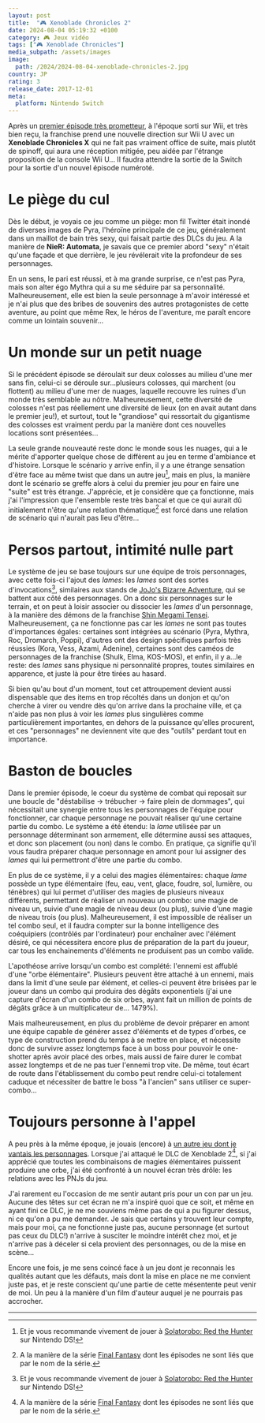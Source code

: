 ```yaml
---
layout: post
title:  "🎮 Xenoblade Chronicles 2"
date: 2024-08-04 05:19:32 +0100
category: 🎮 Jeux vidéo
tags: ["🎮 Xenoblade Chronicles"]
media_subpath: /assets/images
image:
  path: /2024/2024-08-04-xenoblade-chronicles-2.jpg
country: JP
rating: 3
release_date: 2017-12-01
meta:
  platform: Nintendo Switch
---
```


Après un [premier épisode très prometteur](/posts/xenoblade-chronicles/), à l'époque sorti sur Wii, et très bien reçu, la franchise prend une nouvelle direction sur Wii U avec un **Xenoblade Chronicles X** qui ne fait pas vraiment office de suite, mais plutôt de spinoff, qui aura une réception mitigée, peu aidée par l'étrange proposition de la console Wii U... Il faudra attendre la sortie de la Switch pour la sortie d'un nouvel épisode numéroté.

# Le piège du cul

Dès le début, je voyais ce jeu comme un piège: mon fil Twitter était inondé de diverses images de Pyra, l'héroïne principale de ce jeu, généralement dans un maillot de bain très sexy, qui faisait partie des DLCs du jeu. A la manière de **NieR: Automata**, je savais que ce premier abord "sexy" n'était qu'une façade et que derrière, le jeu révélerait vite la profondeur de ses personnages.

En un sens, le pari est réussi, et à ma grande surprise, ce n'est pas Pyra, mais son alter égo Mythra qui a su me séduire par sa personnalité. Malheureusement, elle est bien la seule personnage à m'avoir intéressé et je n'ai plus que des bribes de souvenirs des autres protagonistes de cette aventure, au point que même Rex, le héros de l'aventure, me paraît encore comme un lointain souvenir...

# Un monde sur un petit nuage

Si le précédent épisode se déroulait sur deux colosses au milieu d'une mer sans fin, celui-ci se déroule sur...plusieurs colosses, qui marchent (ou flottent) au milieu d'une mer de nuages, laquelle recouvre les ruines d'un monde très semblable au nôtre. Malheureusement, cette diversité de colosses n'est pas réellement une diversité de lieux (on en avait autant dans le premier jeu!), et surtout, tout le "grandiose" qui ressortait du gigantisme des colosses est vraiment perdu par la manière dont ces nouvelles locations sont présentées...

La seule grande nouveauté reste donc le monde sous les nuages, qui a le mérite d'apporter quelque chose de diffèrent au jeu en terme d'ambiance et d'histoire. Lorsque le scénario y arrive enfin, il y a une étrange sensation d'être face au même twist que dans un autre jeu[^1], mais en plus, la manière dont le scénario se greffe alors à celui du premier jeu pour en faire une "suite" est très étrange. J'apprécie, et je considère que ça fonctionne, mais j'ai l'impression que l'ensemble reste très bancal et que ce qui aurait dû initialement n'être qu'une relation thématique[^2] est forcé dans une relation de scénario qui n'aurait pas lieu d'être...

# Persos partout, intimité nulle part

Le système de jeu se base toujours sur une équipe de trois personnages, avec cette fois-ci l'ajout des *lames*: les *lames* sont des sortes d'invocations[^1], similaires aux stands de [<i class="fab fa-wikipedia-w"></i> JoJo's Bizarre Adventure](https://fr.wikipedia.org/wiki/JoJo%27s_Bizarre_Adventure), qui se battent aux côté des personnages. On a donc six personnages sur le terrain, et on peut à loisir associer ou dissocier les *lames* d'un personnage, à la manière des démons de la franchise [<i class="fab fa-wikipedia-w"></i> Shin Megami Tensei](https://fr.wikipedia.org/wiki/Shin_Megami_Tensei). Malheureusement, ça ne fonctionne pas car les *lames* ne sont pas toutes d'importances égales: certaines sont intégrées au scénario (Pyra, Mythra, Roc, Dromarch, Poppi), d'autres ont des design spécifiques parfois très réussies (Kora, Vess, Azami, Adenine), certaines sont des caméos de personnages de la franchise (Shulk, Elma, KOS-MOS), et enfin, il y a...le reste: des *lames* sans physique ni personnalité propres, toutes similaires en apparence, et juste là pour être tirées au hasard.

Si bien qu'au bout d'un moment, tout cet attroupement devient aussi dispensable que des items en trop récoltés dans un donjon et qu'on cherche à virer ou vendre dès qu'on arrive dans la prochaine ville, et ça n'aide pas non plus à voir les *lames* plus singulières comme particulièrement importantes, en dehors de la puissance qu'elles procurent, et ces "personnages" ne deviennent vite que des "outils" perdant tout en importance.

# Baston de boucles

Dans le premier épisode, le coeur du système de combat qui reposait sur une boucle de "déstabilise -> trébucher -> faire plein de dommages", qui nécessitait une synergie entre tous les personnages de l'équipe pour fonctionner, car chaque personnage ne pouvait réaliser qu'une certaine partie du combo. Le système a été étendu: la *lame* utilisée par un personnage déterminant son armement, elle détermine aussi ses attaques, et donc son placement (ou non) dans le combo. En pratique, ça signifie qu'il vous faudra préparer chaque personnage en amont pour lui assigner des *lames* qui lui permettront d'être une partie du combo.

En plus de ce système, il y a celui des magies élémentaires: chaque *lame* possède un type élémentaire (feu, eau, vent, glace, foudre, sol, lumière, ou ténèbres) qui lui permet d'utiliser des magies de plusieurs niveaux différents, permettant de réaliser un nouveau un combo: une magie de niveau un, suivie d'une magie de niveau deux (ou plus), suivie d'une magie de niveau trois (ou plus). Malheureusement, il est impossible de réaliser un tel combo seul, et il faudra compter sur la bonne intelligence des coéquipiers (contrôlés par l'ordinateur) pour enchaîner avec l'élément désiré, ce qui nécessitera encore plus de préparation de la part du joueur, car tous les enchainements d'éléments ne produisent pas un combo valide.

L'apothéose arrive lorsqu'un combo est complété: l'ennemi est affublé d'une "orbe élémentaire". Plusieurs peuvent être attaché à un ennemi, mais dans la limit d'une seule par élément, et celles-ci peuvent être brisées par le joueur dans un combo qui produira des dégâts exponentiels (j'ai une capture d'écran d'un combo de six orbes, ayant fait un million de points de dégâts grâce à un multiplicateur de... 1479%).

Mais malheureusement, en plus du problème de devoir préparer en amont une équipe capable de générer assez d'éléments et de types d'orbes, ce type de construction prend du temps à se mettre en place, et nécessite donc de survivre assez longtemps face à un boss pour pouvoir le one-shotter après avoir placé des orbes, mais aussi de faire durer le combat assez longtemps et de ne pas tuer l'ennemi trop vite. De même, tout écart de route dans l'établissement du combo peut rendre celui-ci totalement caduque et nécessiter de battre le boss "à l'ancien" sans utiliser ce super-combo...

# Toujours personne à l'appel

A peu près à la même époque, je jouais (encore) à [un autre jeu dont je vantais les personnages](/posts/trails-azure/). Lorsque j'ai attaqué le DLC de Xenoblade 2[^2], si j'ai apprécié que toutes les combinaisons de magies élémentaires puissent produire une orbe, j'ai été confronté à un nouvel écran très drôle: les relations avec les PNJs du jeu.

J'ai rarement eu l'occasion de me sentir autant pris pour un con par un jeu. Aucune des têtes sur cet écran ne m'a inspiré quoi que ce soit, et même en ayant fini ce DLC, je ne me souviens même pas de qui a pu figurer dessus, ni ce qu'on a pu me demander. Je sais que certains y trouvent leur compte, mais pour moi, ça ne fonctionne juste pas, aucune personnage (et surtout pas ceux du DLC!) n'arrive à susciter le moindre intérêt chez moi, et je n'arrive pas à déceler si cela provient des personnages, ou de la mise en scène...

Encore une fois, je me sens coincé face à un jeu dont je reconnais les qualités autant que les défauts, mais dont la mise en place ne me convient juste pas, et je reste conscient qu'une partie de cette mésentente peut venir de moi. Un peu à la manière d'un film d'auteur auquel je ne pourrais pas accrocher.

* * *
[^1]: Et je vous recommande vivement de jouer à [<i class="fab fa-wikipedia-w"></i> Solatorobo: Red the Hunter](https://fr.wikipedia.org/wiki/Solatorobo:_Red_the_Hunter) sur Nintendo DS!
[^2]: A la manière de la série [<i class="fab fa-wikipedia-w"></i> Final Fantasy](https://fr.wikipedia.org/wiki/Final_Fantasy) dont les épisodes ne sont liés que par le nom de la série.
[^3]: Le comble étant qu'en dehors de celles relatives à l'histoire, elles sont invoquées au hasard, comme dans un système de [<i class="fab fa-wikipedia-w"></i> gacha](https://fr.wikipedia.org/wiki/Gacha_(genre_de_jeu_vid%C3%A9o))!
[^4]: Qui est encore une putain de préquelle!
